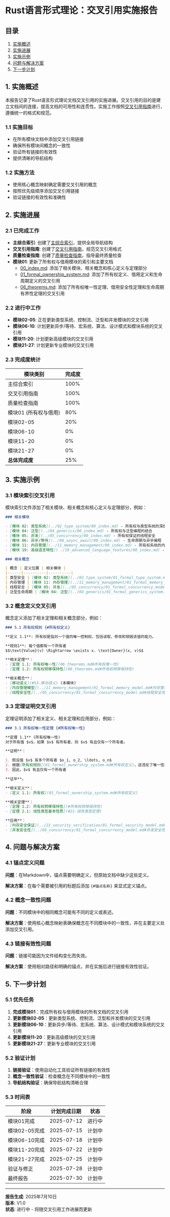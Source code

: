 # Rust语言形式理论：交叉引用实施报告

## 目录

1. [实施概述](#1-实施概述)
2. [实施进展](#2-实施进展)
3. [实施示例](#3-实施示例)
4. [问题与解决方案](#4-问题与解决方案)
5. [下一步计划](#5-下一步计划)

## 1. 实施概述

本报告记录了Rust语言形式理论文档交叉引用的实施进展。交叉引用的目的是建立文档间的连接，提高文档的可用性和连贯性。实施工作按照[交叉引用指南](cross_reference_guide.md)进行，遵循统一的格式和规范。

### 1.1 实施目标

- 在所有模块文档中添加交叉引用链接
- 确保所有模块间概念的一致性
- 验证所有链接的有效性
- 提供清晰的导航结构

### 1.2 实施方法

- 使用核心概念映射确定需要交叉引用的概念
- 按照优先级顺序添加交叉引用链接
- 验证链接的有效性和准确性

## 2. 实施进展

### 2.1 已完成工作

- **主综合索引**: 创建了[主综合索引](main_comprehensive_index.md)，提供全局导航结构
- **交叉引用指南**: 创建了[交叉引用指南](cross_reference_guide.md)，规范交叉引用格式
- **质量检查指南**: 创建了[质量检查指南](quality_check_guide.md)，指导最终质量检查
- **模块01**: 更新了所有权与借用模块的索引和主要文档
  - [00_index.md](01_ownership_borrowing/00_index.md): 添加了相关模块、相关概念和核心定义与定理部分
  - [01_formal_ownership_system.md](01_ownership_borrowing/01_formal_ownership_system.md): 添加了所有权定义、借用定义和生命周期定义的交叉引用
  - [06_theorems.md](01_ownership_borrowing/06_theorems.md): 添加了所有权唯一性定理、借用安全性定理和生命周期有界性定理的交叉引用

### 2.2 进行中工作

- **模块02-05**: 正在更新类型系统、控制流、泛型和并发模块的交叉引用
- **模块06-10**: 计划更新异步/等待、宏系统、算法、设计模式和模块系统的交叉引用
- **模块11-20**: 计划更新高级模块的交叉引用
- **模块21-27**: 计划更新专业模块的交叉引用

### 2.3 完成度统计

| 模块类别 | 完成度 |
|----------|--------|
| 主综合索引 | 100% |
| 交叉引用指南 | 100% |
| 质量检查指南 | 100% |
| 模块01 (所有权与借用) | 80% |
| 模块02-05 | 20% |
| 模块06-10 | 0% |
| 模块11-20 | 0% |
| 模块21-27 | 0% |
| **总体完成度** | 25% |

## 3. 实施示例

### 3.1 模块索引交叉引用

模块索引文件添加了相关模块、相关概念和核心定义与定理部分，例如：

```markdown
### 相关模块

- [模块 02: 类型系统](../02_type_system/00_index.md) - 所有权与类型系统的深度集成
- [模块 04: 泛型](../04_generics/00_index.md) - 所有权与泛型编程的结合
- [模块 05: 并发](../05_concurrency/00_index.md) - 所有权保证的线程安全
- [模块 06: 异步/等待](../06_async_await/00_index.md) - 生命周期与异步编程
- [模块 11: 内存管理](../11_memory_management/00_index.md) - 所有权系统的内存管理实现
- [模块 19: 高级语言特性](../19_advanced_language_features/00_index.md) - 高级所有权模式

### 相关概念

| 概念 | 定义位置 | 相关模块 |
|------|----------|----------|
| 类型安全 | [模块 02: 类型系统](../02_type_system/01_formal_type_system.md#类型安全) | 02, 23 |
| 内存管理 | [模块 11: 内存管理](../11_memory_management/01_formal_memory_model.md#内存管理模型) | 11, 22 |
| 线程安全 | [模块 05: 并发](../05_concurrency/01_formal_concurrency_model.md#线程安全性) | 05, 23 |
| 泛型生命周期 | [模块 04: 泛型](../04_generics/01_formal_generics_system.md#泛型生命周期) | 04, 19 |
```

### 3.2 概念定义交叉引用

概念定义添加了相关定理和相关概念部分，例如：

```markdown
### 5.1 所有权规则 {#所有权定义}

**定义 1.1**: 所有权是指对一个值的唯一控制权，包括读取、修改和销毁该值的能力。

**规则1**: 每个值都有一个所有者
$$\text{Value}(v) \Rightarrow \exists x. \text{Owner}(x, v)$$

**相关定理**：
- [定理 1.1: 所有权唯一性](06_theorems.md#所有权唯一性)
- [定理 1.2: 所有权转移保持性](06_theorems.md#所有权转移保持性)

**相关概念**：
- [移动语义](#53-移动语义) (本模块)
- [内存管理模型](../11_memory_management/01_formal_memory_model.md#内存管理模型) (模块 11)
- [线程安全性](../05_concurrency/01_formal_concurrency_model.md#线程安全性) (模块 05)
```

### 3.3 定理证明交叉引用

定理证明添加了相关定义、相关定理和应用部分，例如：

```markdown
### 3.1 所有权唯一性定理 {#所有权唯一性}

**定理 1.1** (所有权唯一性)
对于所有值 $v$，如果 $v$ 有所有者，则 $v$ 有且仅有一个所有者。

**证明**：

1. 假设值 $v$ 有多个所有者 $o_1, o_2, \ldots, o_n$
2. 根据[所有权规则](01_formal_ownership_system.md#所有权定义)，这违反了唯一性约束
3. 因此，$v$ 有且仅有一个所有者

**证毕**。

**相关定义**：
- [定义 1.1: 所有权](01_formal_ownership_system.md#所有权定义)

**相关定理**：
- [定理 1.2: 所有权转移保持性](#所有权转移保持性)
- [定理 2.1: 线性类型基本性质](#21-线性类型定理)

**应用**：
- [内存安全保证](../23_security_verification/01_formal_security_model.md#内存安全保证)
- [并发安全性](../05_concurrency/01_formal_concurrency_model.md#并发安全性)
```

## 4. 问题与解决方案

### 4.1 锚点定义问题

**问题**：在Markdown中，锚点需要明确定义，但原始文档中缺少这些定义。

**解决方案**：在每个需要被引用的标题后添加 `{#锚点名称}` 来显式定义锚点。

### 4.2 概念一致性问题

**问题**：不同模块中的相同概念可能有不同的定义或表述。

**解决方案**：使用核心概念映射表确保概念在不同模块中的一致性，并在主要定义处添加交叉引用。

### 4.3 链接有效性问题

**问题**：链接可能因为文件结构变化而失效。

**解决方案**：使用相对路径和明确的锚点，并在实施后进行链接有效性验证。

## 5. 下一步计划

### 5.1 优先任务

1. **完成模块01**：完成所有权与借用模块的所有文档的交叉引用
2. **更新模块02-05**：更新类型系统、控制流、泛型和并发模块的交叉引用
3. **更新模块06-10**：更新异步/等待、宏系统、算法、设计模式和模块系统的交叉引用
4. **更新模块11-20**：更新高级模块的交叉引用
5. **更新模块21-27**：更新专业模块的交叉引用

### 5.2 验证计划

1. **链接验证**：使用自动化工具验证所有链接的有效性
2. **概念一致性验证**：检查概念在不同模块中的一致性
3. **导航结构验证**：确保导航结构清晰合理

### 5.3 时间表

| 阶段 | 计划完成日期 | 状态 |
|------|------------|------|
| 模块01完成 | 2025-07-12 | 进行中 |
| 模块02-05完成 | 2025-07-15 | 计划中 |
| 模块06-10完成 | 2025-07-18 | 计划中 |
| 模块11-20完成 | 2025-07-22 | 计划中 |
| 模块21-27完成 | 2025-07-25 | 计划中 |
| 验证与修正 | 2025-07-28 | 计划中 |
| 最终报告 | 2025-07-30 | 计划中 |

---

**报告生成**: 2025年7月10日  
**版本**: V1.0  
**状态**: 进行中 - 将随交叉引用工作进展而更新 